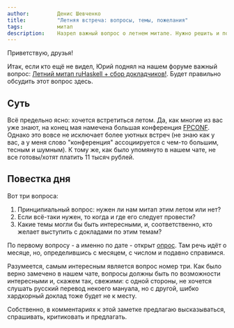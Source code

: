 ```yaml
---
author:         Денис Шевченко
title:          "Летняя встреча: вопросы, темы, пожелания"
tags:           митап
description:    Назрел важный вопрос о летнем митапе. Нужно решить и подготовиться.
---
```


Приветствую, друзья!

Итак, если кто ещё не видел, Юрий поднял на нашем форуме важный вопрос: [Летний митап ruHaskell + сбор докладчиков!](http://forum.ruhaskell.org/t/letnij-mitap-ruhaskell-sbor-dokladchikov/125). Будет правильно обсудить этот вопрос здесь.

## Суть

Всё предельно ясно: хочется встретиться летом. Да, как многие из вас уже знают, на конец мая намечена большая конференция [FPCONF](http://fpconf.ru/). Однако это вовсе не исключает более уютных встреч (не знаю как у вас, а у меня слово "конференция" ассоциируется с чем-то большим, тесным и шумным). К тому же, как было упомянуто в нашем чате, не все готовы/хотят платить 11 тысяч рублей.

## Повестка дня

Вот три вопроса:

1. Принципиальный вопрос: нужен ли нам митап этим летом или нет?
2. Если всё-таки нужен, то когда и где его следует провести?
3. Какие темы могли бы быть интересными, и, соответственно, кто желает выступить с докладами по этим темам?

По первому вопросу - а именно по дате - открыт [опрос](http://poll.fm/58cdd). Там речь идёт о месяце, но, определившись с месяцем, с числом и подавно справимся.

Разумеется, самым интересным является вопрос номер три. Как было верно замечено в нашем чате, вопросы должны быть по возможности интересными и, скажем так, свежими: с одной стороны, не хочется слушать русский перевод некоего мануала, но с другой, шибко хардкорный доклад тоже будет не к месту.

Собственно, в комментариях к этой заметке предлагаю высказываться, спрашивать, критиковать и предлагать.
